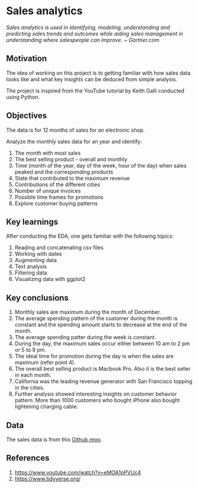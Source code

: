 # Sales analytics

*Sales analytics is used in identifying, modeling, understanding and predicting sales trends and outcomes while aiding sales management in understanding where salespeople can improve. ~ Gartner.com*

## Motivation

The idea of working on this project is to getting familiar with how sales data looks like and what key insights can be deduced from simple analysis.

The project is inspired from the YouTube tutorial by Keith Galli conducted using Python.

## Objectives

The data is for 12 months of sales for an electronic shop.

Analyze the monthly sales data for an year and identify:

1. The month with most sales
2. The best selling product - overall and monthly
3. Time (month of the year, day of the week, hour of the day) when sales peaked and the corresponding products
4. State that contributed to the maximum revenue
5. Contributions of the different cities
6. Number of unique invoices
7. Possible time frames for promotions
8. Explore customer buying patterns

## Key learnings

After conducting the EDA, one gets familiar with the following topics:

1. Reading and concatenating csv files
2. Working with dates
3. Augmenting data
4. Text analysis
5. Filtering data
6. Visualizing data with ggplot2

## Key conclusions

1. Monthly sales are maximum during the month of December.
2. The average spending pattern of the customer during the month is constant and the spending amount starts to decrease at the end of the month.
3. The average spending patter during the week is constant.
4. During the day, the maximum sales occur either between 10 am to 2 pm or 5 to 9 pm.
5. The ideal time for promotion during the day is when the sales are maximum (refer point 4).
6. The overall best selling product is Macbook Pro. Also it is the best seller in each month.
7. California was the leading revenue generator with San Francisco topping in the cities.
8. Further analysis showed interesting insights on customer behavior pattern. More than 1000 customers who bought iPhone also bought lightening charging cable.

## Data

The sales data is from this [Github repo](https://github.com/KeithGalli/Pandas-Data-Science-Tasks).

## References

1. https://www.youtube.com/watch?v=eMOA1pPVUc4
2. https://www.tidyverse.org/
